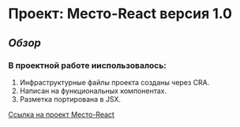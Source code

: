 # Проект: Место-React версия 1.0

## _Обзор_

### **В проектной работе ииспользовалось:**

1. Инфраструктурные файлы проекта созданы через CRA.
2. Написан на функциональных компонентах.
3. Разметка портирована в JSX.

[Ссылка на проект Место-React](https://andrey032.github.io/mesto/)
